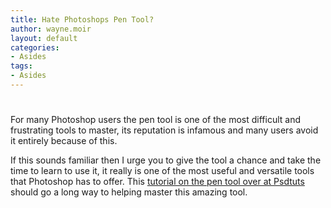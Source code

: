 ```yaml
---
title: Hate Photoshops Pen Tool?
author: wayne.moir
layout: default
categories:
- Asides
tags:
- Asides
---
```

# 

For many Photoshop users the pen tool is one of the most difficult and frustrating tools to master, its reputation is infamous and many users avoid it entirely because of this.

If this sounds familiar then I urge you to give the tool a chance and take the time to learn to use it, it really is one of the most useful and versatile tools that Photoshop has to offer. This [tutorial on the pen tool over at Psdtuts][1] should go a long way to helping master this amazing tool.

 [1]: http://psd.tutsplus.com/tutorials/tools-tips/photoshops-pen-tool-the-comprehensive-guide/